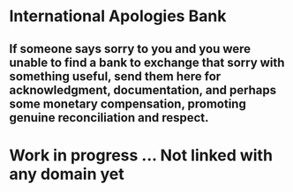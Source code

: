 # International Apologies Bank﻿
## If someone says sorry to you and you were unable to find a bank to exchange that sorry with something useful, send them here for acknowledgment, documentation, and **perhaps** some monetary compensation, promoting genuine reconciliation and respect.

# Work in progress ... Not linked with any domain yet
